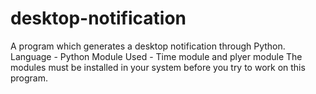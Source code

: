 # desktop-notification
A program which generates a desktop notification through Python.
Language - Python
Module Used - Time module and plyer module
The modules must be installed in your system before you try to work on this program.
